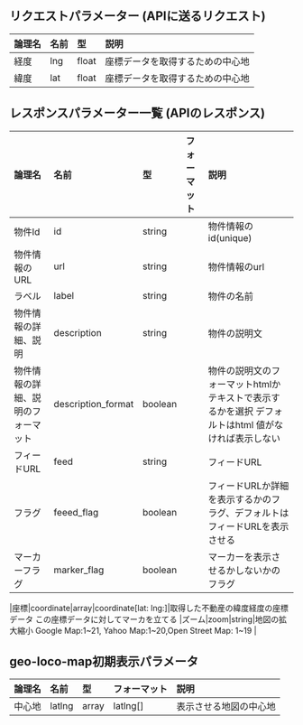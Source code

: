## リクエストパラメーター (APIに送るリクエスト)


|論理名|名前|型|説明|
|:---|:---|:---|:---|
|経度|lng|float|座標データを取得するための中心地|
|緯度|lat|float|座標データを取得するための中心地|


## レスポンスパラメーター一覧 (APIのレスポンス)


|論理名|名前|型|フォーマット|説明|
|:---|:---|:---|:---|:---|
|物件Id|id|string||物件情報のid(unique)|
|物件情報のURL|url|string||物件情報のurl|
|ラベル|label|string||物件の名前|
|物件情報の詳細、説明|description|string||物件の説明文|
|物件情報の詳細、説明のフォーマット|description_format|boolean||物件の説明文のフォーマットhtmlかテキストで表示するかを選択 デフォルトはhtml 値がなければ表示しない|
|フィードURL|feed|string||フィードURL|
|フラグ|feeed_flag|boolean||フィードURLか詳細を表示するかのフラグ、デフォルトはフィードURLを表示させる|
|マーカーフラグ|marker_flag|boolean||マーカーを表示させるかしないかのフラグ|

|座標|coordinate|array|coordinate[lat: lng:]|取得した不動産の緯度経度の座標データ この座標データに対してマーカを立てる
|ズーム|zoom|string|地図の拡大縮小 Google Map:1~21, Yahoo Map:1~20,Open Street Map: 1~19 |

## geo-loco-map初期表示パラメータ
|論理名|名前|型|フォーマット|説明|
|:---|:---|:---|:---|:---|
|中心地|latlng|array|latlng[]|表示させる地図の中心地|


